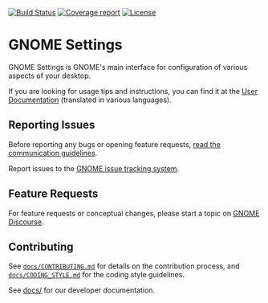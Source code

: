 [![Build Status](https://gitlab.gnome.org/GNOME/gnome-control-center/badges/main/pipeline.svg)](https://gitlab.gnome.org/GNOME/gnome-control-center/pipelines)
[![Coverage report](https://gitlab.gnome.org/GNOME/gnome-control-center/badges/main/coverage.svg)](https://gnome.pages.gitlab.gnome.org/gnome-control-center/)
[![License](https://img.shields.io/badge/License-GPL%20v2-blue.svg)](https://gitlab.gnome.org/GNOME/gnome-control-center/blob/main/COPYING)

GNOME Settings
====================

GNOME Settings is GNOME's main interface for configuration of various aspects of your desktop.

If you are looking for usage tips and instructions, you can find it at the [User Documentation](https://help.gnome.org/users/gnome-help/stable/prefs.html) (translated in various languages).

## Reporting Issues

Before reporting any bugs or opening feature requests, [read the communication guidelines](https://gitlab.gnome.org/GNOME/gnome-control-center/blob/main/docs/CODE_OF_CONDUCT.md#communication-guidelines).

Report issues to the [GNOME issue tracking system](https://gitlab.gnome.org/GNOME/gnome-control-center/issues).

## Feature Requests

For feature requests or conceptual changes, please start a topic on [GNOME Discourse](https://discourse.gnome.org/tags/settings).

## Contributing

See [`docs/CONTRIBUTING.md`](docs/CONTRIBUTING.md) for details on the contribution process, and [`docs/CODING_STYLE.md`](docs/CODING_STYLE.md)
for the coding style guidelines.

See [docs/](docs/index.md) for our developer documentation.
